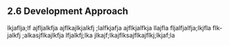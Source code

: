 ## 2.6 Development Approach

lkjaflja;lf ajfljalkfja ajflkajlkjalkfj ;lalfkjafja ajflkjalfkja llajfla fljalfjalfja;lkjfla flk-
jalkfj ;alkasjflkajlkfja lfjalkfj;lka jlkajf;lkajflksajflkajflkj;lkjaf;la

